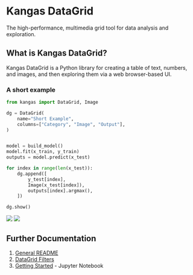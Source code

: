 # Kangas DataGrid

The high-performance, multimedia grid tool for data analysis and
exploration.

## What is Kangas DataGrid?

Kangas DataGrid is a Python library for creating a table of text, numbers,
and images, and then exploring them via a web browser-based UI.

### A short example

```python
from kangas import DataGrid, Image

dg = DataGrid(
    name="Short Example",
    columns=["Category", "Image", "Output"],
)


model = build_model()
model.fit(x_train, y_train)
outputs = model.predict(x_test)

for index in range(len(x_test)):
    dg.append([
        y_test[index],
        Image(x_test[index]),
        outputs[index].argmax(),
    ])

dg.show()
```

<img src="https://github.com/comet-ml/kangas/blob/main/docs/imgs/short-example.png"></img>
<img src="https://github.com/comet-ml/kangas/blob/main/docs/imgs/short-example-group-by-category.png"></img>

## Further Documentation

1. <a href="https://github.com/comet-ml/kangas/blob/main/README.md">General README</a>
2. <a href="https://github.com/comet-ml/kangas/blob/main/README-filters.md">DataGrid Filters</a>
3. <a href="https://github.com/comet-ml/kangas/blob/main/notebooks/DataGrid-Getting%20Started.ipynb">Getting Started</a> - Jupyter Notebook
